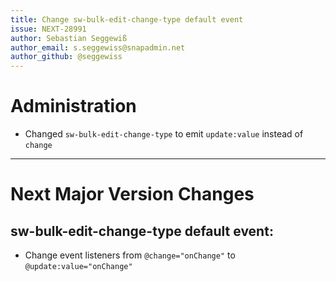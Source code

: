 ```yaml
---
title: Change sw-bulk-edit-change-type default event
issue: NEXT-28991
author: Sebastian Seggewiß
author_email: s.seggewiss@snapadmin.net
author_github: @seggewiss
---
```

# Administration
* Changed `sw-bulk-edit-change-type` to emit `update:value` instead of `change`
___
# Next Major Version Changes
## sw-bulk-edit-change-type default event:
* Change event listeners from `@change="onChange"` to `@update:value="onChange"`
